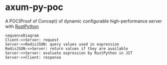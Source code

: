 # axum-py-poc

A POC(Proof of Concept) of dynamic configurable high-performance server with [RustPython](https://github.com/RustPython/RustPython)

```mermaid
sequenceDiagram
Client->>Server: request
Server->>RedisJSON: query values used in expression
RedisJSON->>Server: return values if they are available
Server->>Server: evaluate expression by RustPython in JIT
Server->>Client: response
```
